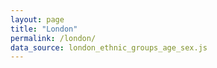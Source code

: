 ```yaml
---
layout: page
title: "London"
permalink: /london/
data_source: london_ethnic_groups_age_sex.js
---
```


